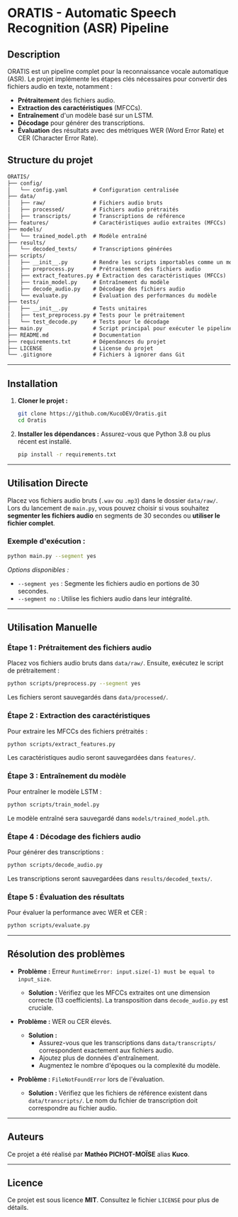 # ORATIS - Automatic Speech Recognition (ASR) Pipeline

## Description
ORATIS est un pipeline complet pour la reconnaissance vocale automatique (ASR). 
Le projet implémente les étapes clés nécessaires pour convertir des fichiers audio en texte, notamment :

- **Prétraitement** des fichiers audio.
- **Extraction des caractéristiques** (MFCCs).
- **Entraînement** d'un modèle basé sur un LSTM.
- **Décodage** pour générer des transcriptions.
- **Évaluation** des résultats avec des métriques WER (Word Error Rate) et CER (Character Error Rate).

## Structure du projet

```txt
ORATIS/
├── config/
│   └── config.yaml        # Configuration centralisée
├── data/
│   ├── raw/               # Fichiers audio bruts
│   ├── processed/         # Fichiers audio prétraités
│   ├── transcripts/       # Transcriptions de référence
├── features/              # Caractéristiques audio extraites (MFCCs)
├── models/
│   └── trained_model.pth  # Modèle entraîné
├── results/
│   └── decoded_texts/     # Transcriptions générées
├── scripts/
│   ├── __init__.py        # Rendre les scripts importables comme un module
│   ├── preprocess.py      # Prétraitement des fichiers audio
│   ├── extract_features.py # Extraction des caractéristiques (MFCCs)
│   ├── train_model.py     # Entraînement du modèle
│   ├── decode_audio.py    # Décodage des fichiers audio
│   └── evaluate.py        # Évaluation des performances du modèle
├── tests/
│   ├── __init__.py        # Tests unitaires
│   ├── test_preprocess.py # Tests pour le prétraitement
│   └── test_decode.py     # Tests pour le décodage
├── main.py                # Script principal pour exécuter le pipeline
├── README.md              # Documentation
├── requirements.txt       # Dépendances du projet
├── LICENSE                # License du projet
└── .gitignore             # Fichiers à ignorer dans Git
```

---

## Installation

1. **Cloner le projet :**
   ```bash
   git clone https://github.com/KucoDEV/Oratis.git
   cd Oratis
   ```

2. **Installer les dépendances :**
   Assurez-vous que Python 3.8 ou plus récent est installé.
   ```bash
   pip install -r requirements.txt
   ```

---

## Utilisation Directe
Placez vos fichiers audio bruts (`.wav` ou `.mp3`) dans le dossier `data/raw/`.
Lors du lancement de `main.py`, vous pouvez choisir si vous souhaitez **segmenter les fichiers audio** en segments de 30 secondes ou **utiliser le fichier complet**.

### Exemple d'exécution :
```bash
python main.py --segment yes
```
*Options disponibles :* 
- `--segment yes` : Segmente les fichiers audio en portions de 30 secondes.
- `--segment no`  : Utilise les fichiers audio dans leur intégralité.

---

## Utilisation Manuelle

### Étape 1 : Prétraitement des fichiers audio
Placez vos fichiers audio bruts dans `data/raw/`. Ensuite, exécutez le script de prétraitement :
```bash
python scripts/preprocess.py --segment yes
```
Les fichiers seront sauvegardés dans `data/processed/`.

### Étape 2 : Extraction des caractéristiques
Pour extraire les MFCCs des fichiers prétraités :
```bash
python scripts/extract_features.py
```
Les caractéristiques audio seront sauvegardées dans `features/`.

### Étape 3 : Entraînement du modèle
Pour entraîner le modèle LSTM :
```bash
python scripts/train_model.py
```
Le modèle entraîné sera sauvegardé dans `models/trained_model.pth`.

### Étape 4 : Décodage des fichiers audio
Pour générer des transcriptions :
```bash
python scripts/decode_audio.py
```
Les transcriptions seront sauvegardées dans `results/decoded_texts/`.

### Étape 5 : Évaluation des résultats
Pour évaluer la performance avec WER et CER :
```bash
python scripts/evaluate.py
```

---

## Résolution des problèmes

- **Problème :** Erreur `RuntimeError: input.size(-1) must be equal to input_size`.
  - **Solution :** Vérifiez que les MFCCs extraites ont une dimension correcte (13 coefficients). La transposition dans `decode_audio.py` est cruciale.

- **Problème :** WER ou CER élevés.
  - **Solution :**
    - Assurez-vous que les transcriptions dans `data/transcripts/` correspondent exactement aux fichiers audio.
    - Ajoutez plus de données d'entraînement.
    - Augmentez le nombre d'époques ou la complexité du modèle.

- **Problème :** `FileNotFoundError` lors de l'évaluation.
  - **Solution :** Vérifiez que les fichiers de référence existent dans `data/transcripts/`. Le nom du fichier de transcription doit correspondre au fichier audio.

---

## Auteurs
Ce projet a été réalisé par **Mathéo PICHOT-MOÏSE** alias **Kuco**.

---

## Licence
Ce projet est sous licence **MIT**. Consultez le fichier `LICENSE` pour plus de détails.

